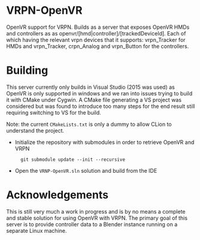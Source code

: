 # VRPN-OpenVR
OpenVR support for VRPN. Builds as a server that exposes OpenVR HMDs and controllers as as openvr/[hmd|controller]/[trackedDeviceId]. 
Each of which having the relevant vrpn devices that it supports: vrpn_Tracker for HMDs and vrpn_Tracker, crpn_Analog and vrpn_Button
for the controllers.

# Building
This server currently only builds in Visual Studio (2015 was used) as OpenVR is only supported in windows and we ran
into issues trying to build it with CMake under Cygwin. A CMake file generating a VS project was considered but was 
found to introduce too many steps for the end result still requiring switching to VS for the build.

Note: the current `CMakeLists.txt` is only a dummy to allow CLion to understand the project.

* Initialize the repository with submodules in order to retrieve OpenVR and VRPN

        git submodule update --init --recursive
        
* Open the `VRNP-OpenVR.sln` solution and build from the IDE

# Acknowledgements
This is still very much a work in progress and is by no means a complete and stable solution for using OpenVR with VRPN.
The primary goal of this server is to provide controller data to a Blender instance running on a separate Linux machine.